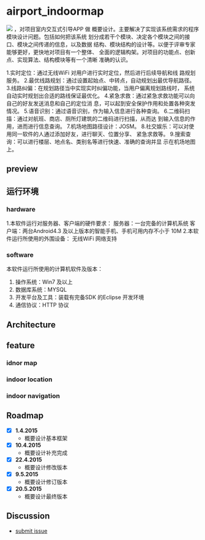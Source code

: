 # airport_indoormap
<img src="https://www.navvis.com/hubfs/NavVis_November2018/Images/maps_icon_2.png">
，对项目室内交互式引导APP 做
概要设计。主要解决了实现该系统需求的程序模块设计问题。包括如何把该系统
划分成若干个模块、决定各个模块之间的接口、模块之间传递的信息，以及数据
结构、模块结构的设计等。以便于评审专家能够更好，更快地对项目有一个整体、
全面的逻辑构架。对项目的功能点、创新点、实现算法、结构模块等有一个清晰
准确的认识。

1.实时定位：通过无线WiFi 对用户进行实时定位，然后进行后续导航和线
路规划服务。
2.最优线路规划：通过设置起始点、中转点，自动规划出最优导航路径。
3.线路纠偏：在规划路径当中实现实时纠偏功能，当用户偏离规划路线时，
系统自动实时规划出合适的路线保证最优化。
4.紧急求救：通过紧急求救功能可以向自己的好友发送消息和自己的定位消
息，可以起到安全保护作用和处置各种突发情况。
5.语音识别：通过语音识别，作为输入信息进行各种查询。
6.二维码扫描：通过对航班、商店、厕所灯建筑的二维码进行扫描，从而达
到输入信息的作用，进而进行信息查询。
7.机场地图路径设计：JOSM。
8.社交娱乐：可以对使用同一软件的人通过添加好友，进行聊天、位置分享、
紧急求救等。
9.搜索查询：可以进行楼层、地点名、类别名等进行快速、准确的查询并显
示在机场地图上。

## preview

## 运行环境

### hardware
1.本软件运行对服务器、客户端的硬件要求：
服务器：一台完备的计算机系统
客户端：两台Android4.3 及以上版本的智能手机、手机可用内存不小于
10M
2.本软件运行所使用的外围设备：
无线WiFi 网络支持

### software 
本软件运行所使用的计算机软件及版本：
1) 操作系统：Win7 及以上
2) 数据库系统：MYSQL
3) 开发平台及工具：装载有完备SDK 的Eclipse 开发环境
4) 通信协议：HTTP 协议


## Architecture

## feature

### idnor map

### indoor location

### indoor navigation

## Roadmap

- [x] **1.4.2015** 
    - 概要设计基本框架
- [x] **10.4.2015** 
    - 概要设计补充完成
- [x] **22.4.2015** 
    - 概要设计修改版本
- [x] **9.5.2015** 
    - 概要设计修订版本
- [x] **20.5.2015** 
    - 概要设计最终版本



## Discussion
- [submit issue](https://github.com/teddy-ssy/Airport_indoormap/issues/new)

